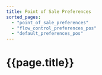 ```yaml
---
title: Point of Sale Preferences
sorted_pages:
  - "point_of_sale_preferences"
  - "flow_control_preferences_pos"
  - "default_preferences_pos"
---
```

# {{page.title}}
